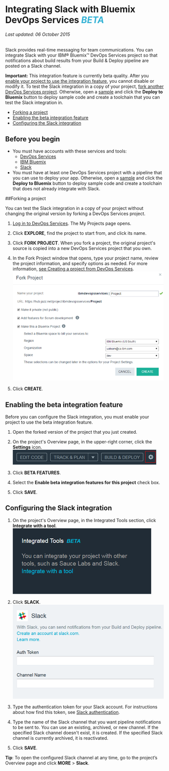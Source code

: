 # Integrating Slack with Bluemix DevOps Services <em><span style="color: #35b2d5">BETA</span></em>

###### Last updated: 06 October 2015

Slack provides real-time messaging for team communications. You can integrate Slack with your IBM&reg; Bluemix&trade; DevOps Services project so that notifications about build results from your Build &amp; Deploy pipeline are posted on a Slack channel. 

**Important:** This integration feature is currently beta quality. After you [enable your project to use the integration feature](#enabling_the_beta_features), you cannot disable or modify it. To test the Slack integration in a copy of your project, [fork another DevOps Services project](#forking_a_devops_services_project). Otherwise, open a [sample](https://hub.jazz.net/project/idsorg/sample-java-cloudant/overview) and click the **Deploy to Bluemix** button to deploy sample code and create a toolchain that you can test the Slack integration in.


* [Forking a project](#forking_a_devops_services_project)
* [Enabling the beta integration feature](#enabling_the_beta_features)
* [Configuring the Slack integration](#configuring_the_slack_integration)


## Before you begin
* You must have accounts with these services and tools:
   * [DevOps Services](https://hub.jazz.net) 
   * [IBM Bluemix](http://bluemix.net/)
   * [Slack](https://slack.com/) 
* You must have at least one DevOps Services project with a pipeline that you can use to deploy your app. Otherwise, open a [sample](https://hub.jazz.net/project/idsorg/sample-java-cloudant/overview) and click the **Deploy to Bluemix** button to deploy sample code and create a toolchain that does not already integrate with Slack.

<a name='forking_a_devops_services_project'></a>
##Forking a project

You can test the Slack integration in a copy of your project without changing the original version by forking a DevOps Services project.

1. [Log in to DevOps Services](https://hub.jazz.net). The My Projects page opens.

2. Click **EXPLORE**, find the project to start from, and click its name.

3. Click **FORK PROJECT**. When you fork a project, the original project's source is copied into a new DevOps Services project that you own.

4. In the Fork Project window that opens, type your project name, review the project information, and specify options as needed. For more information, [see Creating a project from DevOps Services](/docs/startproject#starting_a_devops_services_project).
![Bluemix DevOps Services new user landing page][1]
 
5. Click **CREATE**.


<a name='enabling_the_beta_features'></a>
## Enabling the beta integration feature

Before you can configure the Slack integration, you must enable your project to use the beta integration feature.

1. Open the forked version of the project that you just created.

2. On the project's Overview page, in the upper-right corner, click the **Settings** icon.
![Project settings icon][2]

3. Click **BETA FEATURES**.

4. Select the **Enable beta integration features for this project** check box.

5. Click **SAVE**.


<a name='configuring_the_slack_integration'></a>
## Configuring the Slack integration

1. On the project's Overview page, in the Integrated Tools section, click **Integrate with a tool**. 
![Project Overview page integrations section][3]

2. Click **SLACK**.
![Slack integration page][4]

3. Type the authentication token for your Slack account. For instructions about how find this token, see [Slack authentication](https://api.slack.com/web#authentication).

4. Type the name of the Slack channel that you want pipeline notifications to be sent to. You can use an existing, archived, or new channel. If the specified Slack channel doesn't exist, it is created. If the specified Slack channel is currently archived, it is reactivated.

5. Click **SAVE**.

**Tip**: To open the configured Slack channel at any time, go to the project’s Overview page and click **MORE** > **Slack**.



[1]: images/restyle_newprojectwindow.png
[2]: images/project_settings_icon.png
[3]: images/integrations.png
[4]: images/integrate_slack.png

